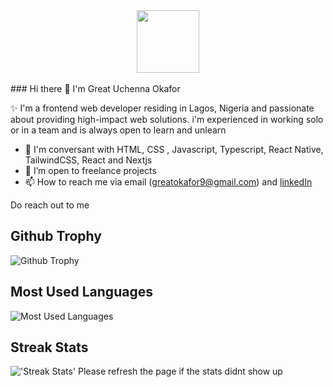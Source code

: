 <div id="header" align="center">
  <img src="https://media.giphy.com/media/M9gbBd9nbDrOTu1Mqx/giphy.gif" width="100"/>
</div>

<br/>
### Hi there 👋
I'm Great Uchenna Okafor

✨ I'm a frontend web developer residing in Lagos, Nigeria and passionate about providing high-impact web solutions. i'm experienced in working solo or in a team and is always open to learn and unlearn

- 💬 I'm conversant with HTML, CSS , Javascript, Typescript, React Native, TailwindCSS, React and Nextjs
- 👯 I’m open to freelance projects
- 📫 How to reach me via email (greatokafor9@gmail.com) and [linkedIn](https://www.linkedin.com/in/great-okafor-348b39220/)

Do reach out to me


<h2>Github Trophy</h2>
<img alt="Github Trophy" src="https://github-profile-trophy.vercel.app/?username=thelordgreat&amp;theme=gruvbox" style="max-width: 100%;">

<h2>Most Used Languages</h2>
<img alt="Most Used Languages" src="https://github-readme-stats.vercel.app/api/top-langs/?username=thelordgreat&amp;langs_count=5&amp;theme=tokyonight" style="max-width: 100%;">

<h2>Streak Stats</h2>
 <img alt="'Streak Stats' Please refresh the page if the stats didnt show up" src="https://github-readme-streak-stats.herokuapp.com/?user=thelordgreat&theme=dark">

 



